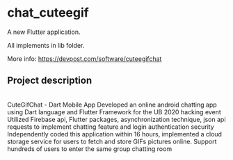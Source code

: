 # chat_cuteegif

A new Flutter application.

All implements in lib folder.

More info: https://devpost.com/software/cuteegifchat

## Project description

<br/>
CuteGifChat - Dart Mobile App
Developed an online android chatting app using Dart language and Flutter Framework for the UB 2020 hacking event
<br/>
Utilized Firebase api, Flutter packages, asynchronization technique, json api requests to implement chatting feature and login authentication security
<br/>
Independently coded this application within 16 hours, implemented a cloud storage service for users to fetch and store GIFs pictures online. Support hundreds of users to enter the same group chatting room
